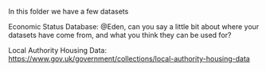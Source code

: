 In this folder we have a few datasets

Economic Status Database:
@Eden, can you say a little bit about where your datasets have come from, and what you think they can be used for?

Local Authority Housing Data:
https://www.gov.uk/government/collections/local-authority-housing-data
